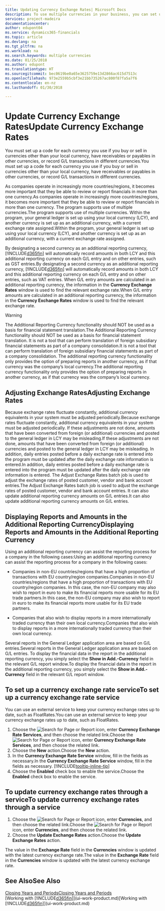 ```yaml
---
title: Updating Currency Exchange Rates| Microsoft Docs
description: To use multiple currencies in your business, you can set up a code for each currency and use an external exchange rate service, such as FloatRates.
services: project-madeira
documentationcenter: 
author: edupont04
ms.service: dynamics365-financials
ms.topic: article
ms.devlang: na
ms.tgt_pltfrm: na
ms.workload: na
ms.search.keywords: multiple currencies
ms.date: 01/25/2018
ms.author: edupont
ms.translationtype: HT
ms.sourcegitcommit: bec0619be0a65e3625759e13d2866ac615d7513c
ms.openlocfilehash: 973e2559b5cbf3e21bb735267ac800f87fa5a7f6
ms.contentlocale: en-nz
ms.lasthandoff: 01/30/2018

---
```

# <a name="update-currency-exchange-rates"></a><span data-ttu-id="9709c-103">Update Currency Exchange Rates</span><span class="sxs-lookup"><span data-stu-id="9709c-103">Update Currency Exchange Rates</span></span>
<span data-ttu-id="9709c-104">You must set up a code for each currency you use if you buy or sell in currencies other than your local currency, have receivables or payables in other currencies, or record G/L transactions in different currencies.</span><span class="sxs-lookup"><span data-stu-id="9709c-104">You must set up a code for each currency you use if you buy or sell in currencies other than your local currency, have receivables or payables in other currencies, or record G/L transactions in different currencies.</span></span>  

<span data-ttu-id="9709c-105">As companies operate in increasingly more countries/regions, it becomes more important that they be able to review or report financials in more than one currency.</span><span class="sxs-lookup"><span data-stu-id="9709c-105">As companies operate in increasingly more countries/regions, it becomes more important that they be able to review or report financials in more than one currency.</span></span> <span data-ttu-id="9709c-106">The program supports use of multiple currencies.</span><span class="sxs-lookup"><span data-stu-id="9709c-106">The program supports use of multiple currencies.</span></span> <span data-ttu-id="9709c-107">Within the program, your general ledger is set up using your local currency (LCY), and another currency is set up as an additional currency, with a current exchange rate assigned.</span><span class="sxs-lookup"><span data-stu-id="9709c-107">Within the program, your general ledger is set up using your local currency (LCY), and another currency is set up as an additional currency, with a current exchange rate assigned.</span></span>  

 <span data-ttu-id="9709c-108">By designating a second currency as an additional reporting currency, [!INCLUDE[d365fin](includes/d365fin_md.md)] will automatically record amounts in both LCY and this additional reporting currency on each G/L entry and on other entries, such as GST entries.</span><span class="sxs-lookup"><span data-stu-id="9709c-108">By designating a second currency as an additional reporting currency, [!INCLUDE[d365fin](includes/d365fin_md.md)] will automatically record amounts in both LCY and this additional reporting currency on each G/L entry and on other entries, such as VAT entries.</span></span> <span data-ttu-id="9709c-109">When G/L entry amounts are calculated in an additional reporting currency, the information in the **Currency Exchange Rates** window is used to find the relevant exchange rate.</span><span class="sxs-lookup"><span data-stu-id="9709c-109">When G/L entry amounts are calculated in an additional reporting currency, the information in the **Currency Exchange Rates** window is used to find the relevant exchange rate.</span></span>  

> [!WARNING]  
>  <span data-ttu-id="9709c-110">The Additional Reporting Currency functionality should NOT be used as a basis for financial statement translation.</span><span class="sxs-lookup"><span data-stu-id="9709c-110">The Additional Reporting Currency functionality should NOT be used as a basis for financial statement translation.</span></span> <span data-ttu-id="9709c-111">It is not a tool that can perform translation of foreign subsidiary financial statements as part of a company consolidation.</span><span class="sxs-lookup"><span data-stu-id="9709c-111">It is not a tool that can perform translation of foreign subsidiary financial statements as part of a company consolidation.</span></span> <span data-ttu-id="9709c-112">The additional reporting currency functionality only provides the option of preparing reports in another currency, as if that currency was the company’s local currency.</span><span class="sxs-lookup"><span data-stu-id="9709c-112">The additional reporting currency functionality only provides the option of preparing reports in another currency, as if that currency was the company’s local currency.</span></span>

## <a name="adjusting-exchange-rates"></a><span data-ttu-id="9709c-113">Adjusting Exchange Rates</span><span class="sxs-lookup"><span data-stu-id="9709c-113">Adjusting Exchange Rates</span></span>  
<span data-ttu-id="9709c-114">Because exchange rates fluctuate constantly, additional currency equivalents in your system must be adjusted periodically.</span><span class="sxs-lookup"><span data-stu-id="9709c-114">Because exchange rates fluctuate constantly, additional currency equivalents in your system must be adjusted periodically.</span></span> <span data-ttu-id="9709c-115">If these adjustments are not done, amounts that have been converted from foreign (or additional) currencies and posted to the general ledger in LCY may be misleading.</span><span class="sxs-lookup"><span data-stu-id="9709c-115">If these adjustments are not done, amounts that have been converted from foreign (or additional) currencies and posted to the general ledger in LCY may be misleading.</span></span> <span data-ttu-id="9709c-116">In addition, daily entries posted before a daily exchange rate is entered into the program must be updated after the daily exchange rate information is entered.</span><span class="sxs-lookup"><span data-stu-id="9709c-116">In addition, daily entries posted before a daily exchange rate is entered into the program must be updated after the daily exchange rate information is entered.</span></span> <span data-ttu-id="9709c-117">The Adjust Exchange Rates batch job is used to adjust the exchange rates of posted customer, vendor and bank account entries.</span><span class="sxs-lookup"><span data-stu-id="9709c-117">The Adjust Exchange Rates batch job is used to adjust the exchange rates of posted customer, vendor and bank account entries.</span></span> <span data-ttu-id="9709c-118">It can also update additional reporting currency amounts on G/L entries.</span><span class="sxs-lookup"><span data-stu-id="9709c-118">It can also update additional reporting currency amounts on G/L entries.</span></span>  

## <a name="displaying-reports-and-amounts-in-the-additional-reporting-currency"></a><span data-ttu-id="9709c-119">Displaying Reports and Amounts in the Additional Reporting Currency</span><span class="sxs-lookup"><span data-stu-id="9709c-119">Displaying Reports and Amounts in the Additional Reporting Currency</span></span>  
<span data-ttu-id="9709c-120">Using an additional reporting currency can assist the reporting process for a company in the following cases:</span><span class="sxs-lookup"><span data-stu-id="9709c-120">Using an additional reporting currency can assist the reporting process for a company in the following cases:</span></span>  

- <span data-ttu-id="9709c-121">Companies in non-EU countries/regions that have a high proportion of transactions with EU country/region companies.</span><span class="sxs-lookup"><span data-stu-id="9709c-121">Companies in non-EU countries/regions that have a high proportion of transactions with EU country/region companies.</span></span> <span data-ttu-id="9709c-122">In this case, the non-EU company may also wish to report in euro to make its financial reports more usable for its EU trade partners.</span><span class="sxs-lookup"><span data-stu-id="9709c-122">In this case, the non-EU company may also wish to report in euro to make its financial reports more usable for its EU trade partners.</span></span>  

- <span data-ttu-id="9709c-123">Companies that also wish to display reports in a more internationally traded currency than their own local currency.</span><span class="sxs-lookup"><span data-stu-id="9709c-123">Companies that also wish to display reports in a more internationally traded currency than their own local currency.</span></span>  

<span data-ttu-id="9709c-124">Several reports in the General Ledger application area are based on G/L entries.</span><span class="sxs-lookup"><span data-stu-id="9709c-124">Several reports in the General Ledger application area are based on G/L entries.</span></span> <span data-ttu-id="9709c-125">To display the financial data in the report in the additional reporting currency, you simply select the **Show in Add.-Currency** field in the relevant G/L report window.</span><span class="sxs-lookup"><span data-stu-id="9709c-125">To display the financial data in the report in the additional reporting currency, you simply select the **Show in Add.-Currency** field in the relevant G/L report window.</span></span>  

## <a name="to-set-up-a-currency-exchange-rate-service"></a><span data-ttu-id="9709c-126">To set up a currency exchange rate service</span><span class="sxs-lookup"><span data-stu-id="9709c-126">To set up a currency exchange rate service</span></span>
<span data-ttu-id="9709c-127">You can use an external service to keep your currency exchange rates up to date, such as FloatRates.</span><span class="sxs-lookup"><span data-stu-id="9709c-127">You can use an external service to keep your currency exchange rates up to date, such as FloatRates.</span></span>

1. <span data-ttu-id="9709c-128">Choose the ![Search for Page or Report](media/ui-search/search_small.png "Search for Page or Report icon") icon, enter **Currency Exchange Rate Services**, and then choose the related link.</span><span class="sxs-lookup"><span data-stu-id="9709c-128">Choose the ![Search for Page or Report](media/ui-search/search_small.png "Search for Page or Report icon") icon, enter **Currency Exchange Rate Services**, and then choose the related link.</span></span>
2. <span data-ttu-id="9709c-129">Choose the **New** action.</span><span class="sxs-lookup"><span data-stu-id="9709c-129">Choose the **New** action.</span></span>
3. <span data-ttu-id="9709c-130">In the **Currency Exchange Rate Service** window, fill in the fields as necessary.</span><span class="sxs-lookup"><span data-stu-id="9709c-130">In the **Currency Exchange Rate Service** window, fill in the fields as necessary.</span></span> [!INCLUDE[tooltip-inline-tip](includes/tooltip-inline-tip_md.md)]
4. <span data-ttu-id="9709c-131">Choose the **Enabled** check box to enable the service.</span><span class="sxs-lookup"><span data-stu-id="9709c-131">Choose the **Enabled** check box to enable the service.</span></span>

## <a name="to-update-currency-exchange-rates-through-a-service"></a><span data-ttu-id="9709c-132">To update currency exchange rates through a service</span><span class="sxs-lookup"><span data-stu-id="9709c-132">To update currency exchange rates through a service</span></span>
1. <span data-ttu-id="9709c-133">Choose the ![Search for Page or Report](media/ui-search/search_small.png "Search for Page or Report icon") icon, enter **Currencies**, and then choose the related link.</span><span class="sxs-lookup"><span data-stu-id="9709c-133">Choose the ![Search for Page or Report](media/ui-search/search_small.png "Search for Page or Report icon") icon, enter **Currencies**, and then choose the related link.</span></span>
2. <span data-ttu-id="9709c-134">Choose the **Update Exchange Rates** action.</span><span class="sxs-lookup"><span data-stu-id="9709c-134">Choose the **Update Exchange Rates** action.</span></span>

<span data-ttu-id="9709c-135">The value in the **Exchange Rate** field in the **Currencies** window is updated with the latest currency exchange rate.</span><span class="sxs-lookup"><span data-stu-id="9709c-135">The value in the **Exchange Rate** field in the **Currencies** window is updated with the latest currency exchange rate.</span></span>

## <a name="see-also"></a><span data-ttu-id="9709c-136">See Also</span><span class="sxs-lookup"><span data-stu-id="9709c-136">See Also</span></span>
[<span data-ttu-id="9709c-137">Closing Years and Periods</span><span class="sxs-lookup"><span data-stu-id="9709c-137">Closing Years and Periods</span></span>](year-close-years-periods.md)  
<span data-ttu-id="9709c-138">[Working with [!INCLUDE[d365fin](includes/d365fin_md.md)]](ui-work-product.md)</span><span class="sxs-lookup"><span data-stu-id="9709c-138">[Working with [!INCLUDE[d365fin](includes/d365fin_md.md)]](ui-work-product.md)</span></span>

